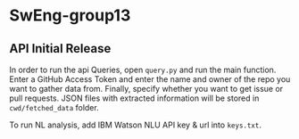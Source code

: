 # SwEng-group13

## API Initial Release

In order to run the api Queries, open `query.py` and run the main function.
Enter a GitHub Access Token and enter the name and owner of the repo you want to gather data from.
Finally, specify whether you want to get issue or pull requests.
JSON files with extracted information will be stored in `cwd/fetched_data` folder.

To run NL analysis, add IBM Watson NLU API key & url into `keys.txt`.
